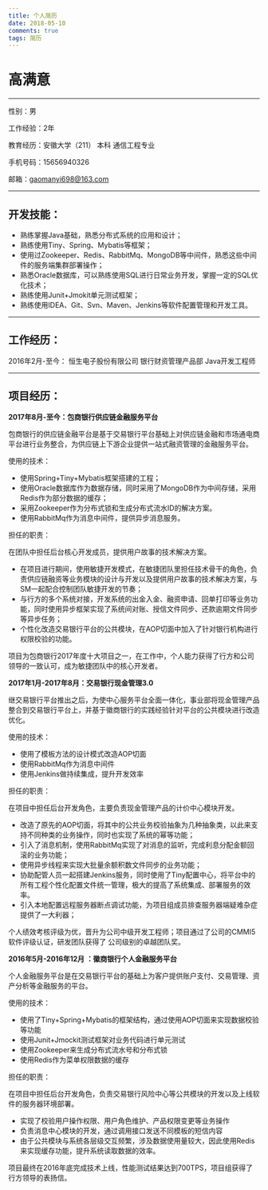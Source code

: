 ```yaml
---
title: 个人简历
date: 2018-05-10
comments: true
tags: 简历
---
```




# 高满意

---

性别：男

工作经验：2年

教育经历：安徽大学（211） 本科  通信工程专业

手机号码：15656940326

邮箱：gaomanyi698@163.com

---

## 开发技能：

- 熟练掌握Java基础，熟悉分布式系统的应用和设计；
- 熟练使用Tiny、Spring、Mybatis等框架；
- 使用过Zookeeper、Redis、RabbitMq、MongoDB等中间件，熟悉这些中间件的服务端集群部署操作；
- 熟悉Oracle数据库，可以熟练使用SQL进行日常业务开发，掌握一定的SQL优化技术；
- 熟练使用Junit+Jmokit单元测试框架；
- 熟练使用IDEA、Git、Svn、Maven、Jenkins等软件配置管理和开发工具。

---

## 工作经历：

2016年2月-至今：	恒生电子股份有限公司		银行财资管理产品部		Java开发工程师

---

## 项目经历：

**2017年8月-至今：包商银行供应链金融服务平台** 

包商银行的供应链金融平台是基于交易银行平台基础上对供应链金融和市场通电商平台进行业务整合，为供应链上下游企业提供一站式融资管理的金融服务平台。

使用的技术：

- 使用Spring+Tiny+Mybatis框架搭建的工程；
- 使用Oracle数据库作为数据存储，同时采用了MongoDB作为中间存储，采用Redis作为部分数据的缓存；
- 采用Zookeeper作为分布式锁和生成分布式流水ID的解决方案。
- 使用RabbitMq作为消息中间件，提供异步消息服务。

担任的职责：

在团队中担任后台核心开发成员，提供用户故事的技术解决方案。

- 在项目进行期间，使用敏捷开发模式，在敏捷团队里担任技术骨干的角色，负责供应链融资等业务模块的设计与开发以及提供用户故事的技术解决方案，与SM一起配合控制团队敏捷开发的节奏；
- 与行方的多个系统对接，开发系统的出金入金、融资申请、回单打印等业务功能，同时使用异步框架实现了系统间对账、授信文件同步、还款逾期文件同步等异步任务；
- 个性化改造交易银行平台的公共模块，在AOP切面中加入了针对银行机构进行权限校验的功能。

项目为包商银行2017年度十大项目之一，在工作中，个人能力获得了行方和公司领导的一致认可，成为敏捷团队中的核心开发者。

**2017年1月-2017年8月：交易银行现金管理3.0** 

继交易银行平台推出之后，为使中心服务平台全面一体化，事业部将现金管理产品整合到交易银行平台上，并基于徽商银行的实践经验针对平台的公共模块进行改造优化。

使用的技术：

- 使用了模板方法的设计模式改造AOP切面
- 使用RabbitMq作为消息中间件
- 使用Jenkins做持续集成，提升开发效率

担任的职责：

在项目中担任后台开发角色，主要负责现金管理产品的计价中心模块开发。

- 改造了原先的AOP切面，将其中的公共业务校验抽象为几种抽象类，以此来支持不同种类的业务操作，同时也实现了系统的幂等功能；
- 引入了消息机制，使用RabbitMq实现了对消息的监听，完成利息分配金额回滚的业务功能；
- 使用异步线程来实现大批量余额积数文件同步的业务功能；
- 协助配管人员一起搭建Jenkins服务，同时使用了Tiny配置中心，将平台中的所有工程个性化配置文件统一管理，极大的提高了系统集成、部署服务的效率。
- 引入本地配置远程服务器断点调试功能，为项目组成员排查服务器端疑难杂症提供了一大利器；

个人绩效考核评级为优，晋升为公司中级开发工程师；项目通过了公司的CMMI5软件评级认证，研发团队获得了
公司级别的卓越团队奖。

**2016年5月-2016年12月 ：徽商银行个人金融服务平台** 

个人金融服务平台是在交易银行平台的基础上为客户提供账户支付、交易管理、资产分析等金融服务的平台。

使用的技术：

- 使用了Tiny+Spring+Mybatis的框架结构，通过使用AOP切面来实现数据校验等功能
- 使用Junit+Jmockit测试框架对业务代码进行单元测试
- 使用Zookeeper来生成分布式流水号和分布式锁
- 使用Redis作为菜单权限数据的缓存

担任的职责：

在项目中担任后台开发角色，负责交易银行风险中心等公共模块的开发以及上线软件的服务器环境部署。

- 实现了校验用户操作权限、用户角色维护、产品权限变更等业务操作
- 负责消息中心模块的开发，通过调用接口发送不同模板的短信内容
- 由于公共模块与系统各层级交互频繁，涉及数据使用量较大，因此使用Redis来实现缓存功能，提升系统读取数据的效率。

项目最终在2016年底完成技术上线，性能测试结果达到700TPS，项目组获得了行方领导的表扬信。

